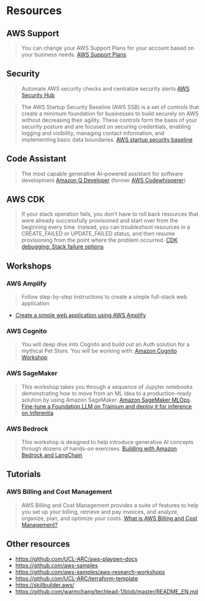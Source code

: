 # Resources

## AWS Support
> You can change your AWS Support Plans for your account based on your business needs.
[AWS Support Plans](https://docs.aws.amazon.com/awssupport/latest/user/aws-support-plans.html)

## Security
> Automate AWS security checks and centralize security alerts
[AWS Security Hub](https://aws.amazon.com/security-hub/)

>The AWS Startup Security Baseline (AWS SSB) is a set of controls that create a minimum foundation for businesses to build securely on AWS without decreasing their agility. These controls form the basis of your security posture and are focused on securing credentials, enabling logging and visibility, managing contact information, and implementing basic data boundaries.
[AWS startup security baseline](https://docs.aws.amazon.com/prescriptive-guidance/latest/aws-startup-security-baseline/welcome.html)

## Code Assistant
> The most capable generative AI–powered assistant for software development [Amazon Q Developer](https://aws.amazon.com/q/developer/) (former [AWS Codewhisperer](https://docs.aws.amazon.com/codewhisperer/latest/userguide/what-is-cwspr.html))

## AWS CDK
> If your stack operation fails, you don't have to roll back resources that were already successfully provisioned and start over from the beginning every time. Instead, you can troubleshoot resources in a CREATE_FAILED or UPDATE_FAILED status, and then resume provisioning from the point where the problem occurred.  [CDK debugging: Stack failure options](https://docs.aws.amazon.com/AWSCloudFormation/latest/UserGuide/stack-failure-options.html)

## Workshops 

### AWS Amplify
> Follow step-by-step instructions to create a simple full-stack web application
* [Create a simple web application using AWS Amplify](https://aws.amazon.com/getting-started/hands-on/build-react-app-amplify-graphql/module-one/)

### AWS Cognito
> You will deep dive into Cognito and build out an Auth solution for a mythical Pet Store. You will be working with: [Amazon Cognito Workshop](https://catalog.workshops.aws/wyld-pets-cognito/en-US)

### AWS SageMaker
> This workshop takes you through a sequence of Jupyter notebooks demonstrating how to move from an ML idea to a production-ready solution by using Amazon SageMaker. [Amazon SageMaker MLOps](https://catalog.workshops.aws/mlops-from-idea-to-production/en-US). [Fine-tune a Foundation LLM on Trainium and deploy it for inference on Inferentia](https://catalog.us-east-1.prod.workshops.aws/workshops/1150f506-004e-4905-972e-61705427adb8/en-US)

### AWS Bedrock
> This workshop is designed to help introduce generative AI concepts through dozens of hands-on exercises. [Building with Amazon Bedrock and LangChain](https://catalog.workshops.aws/building-with-amazon-bedrock/en-US)

## Tutorials

### AWS Billing and Cost Management
> AWS Billing and Cost Management provides a suite of features to help you set up your billing, retrieve and pay invoices, and analyze, organize, plan, and optimize your costs. [What is AWS Billing and Cost Management?](https://docs.aws.amazon.com/awsaccountbilling/latest/aboutv2/billing-what-is.html#budgeting-planning-features)

## Other resources
* https://github.com/UCL-ARC/aws-playpen-docs
* https://github.com/aws-samples
* https://github.com/aws-samples/aws-research-workshops
* https://github.com/UCL-ARC/terraform-template
* https://skillbuilder.aws/ 
* https://github.com/warmchang/techlead-1/blob/master/README_EN.md